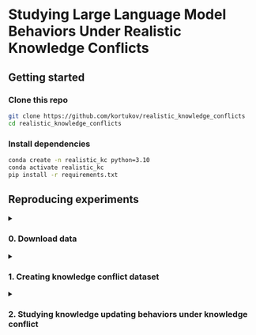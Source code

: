 # Studying Large Language Model Behaviors Under Realistic Knowledge Conflicts


## Getting started

### Clone this repo
```bash
git clone https://github.com/kortukov/realistic_knowledge_conflicts
cd realistic_knowledge_conflicts
```

### Install dependencies
```bash
conda create -n realistic_kc python=3.10
conda activate realistic_kc
pip install -r requirements.txt
```

## Reproducing experiments

<details>
  <summary><h3>0. Download data</h3></summary>

  ####  Test data 
  We download the MrQA validation split that is used as test data: 
  NQ, SQuAD, NewsQA, TriviaQA, SearchQA, HotpotQA.
  ```
  python 0_download_data.py --dataset-type test
  ```

  ####  ICL data 
  For ICL we use the train split of each dataset.
  We shuffle the original data and only save 10 examples.
  ```
  python 0_download_data.py --dataset-type icl
  ```
  
</details>  

<details>
  <summary><h3>1. Creating knowledge conflict dataset</h3></summary>

  #### Stage 1: Closed-book answer gathering
  We run the closed-book experiments using configs in <code>config/cb</code>.

  ```
  python 1_gather_cb_answers.py --config config/cb/llama7b/hotpotqa.conf
  ```

  #### Stage 2: Filtering out no-conflict examples
  ```
  python 2_filter_out_no_conflict.py --config config/filter/llama7b/hotpotqa.conf 
  ```

</details>

<details>
  <summary><h3>2. Studying knowledge updating behaviors under knowledge conflict</h3></summary>

  #### Section 4.2 Studying knowledge updating behaviors under realistic knowledge conflicts
  In this experiment, we run stage 3 of the pipeline.
  We run the open-book experiments using configs in <code>config/ob</code>.
  By default, the results are saved into <code>results/<model_name>/ob _<dataset>.out</code>.
  

  ```
  python 3_run_ob_experiment.py --config config/ob/llama7b/hotpotqa.conf
  ```

</details> 

